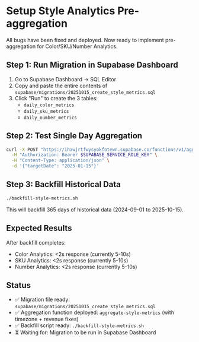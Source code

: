 # Setup Style Analytics Pre-aggregation

All bugs have been fixed and deployed. Now ready to implement pre-aggregation for Color/SKU/Number Analytics.

## Step 1: Run Migration in Supabase Dashboard

1. Go to Supabase Dashboard → SQL Editor
2. Copy and paste the entire contents of `supabase/migrations/20251015_create_style_metrics.sql`
3. Click "Run" to create the 3 tables:
   - `daily_color_metrics`
   - `daily_sku_metrics`
   - `daily_number_metrics`

## Step 2: Test Single Day Aggregation

```bash
curl -X POST "https://ihawjrtfwysyokfotewn.supabase.co/functions/v1/aggregate-style-metrics" \
  -H "Authorization: Bearer $SUPABASE_SERVICE_ROLE_KEY" \
  -H "Content-Type: application/json" \
  -d '{"targetDate": "2025-01-15"}'
```

## Step 3: Backfill Historical Data

```bash
./backfill-style-metrics.sh
```

This will backfill 365 days of historical data (2024-09-01 to 2025-10-15).

## Expected Results

After backfill completes:
- Color Analytics: <2s response (currently 5-10s)
- SKU Analytics: <2s response (currently 5-10s)
- Number Analytics: <2s response (currently 5-10s)

## Status

- ✅ Migration file ready: `supabase/migrations/20251015_create_style_metrics.sql`
- ✅ Aggregation function deployed: `aggregate-style-metrics` (with timezone + revenue fixes)
- ✅ Backfill script ready: `./backfill-style-metrics.sh`
- ⏳ Waiting for: Migration to be run in Supabase Dashboard
